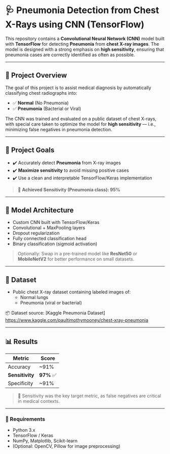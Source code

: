 # 🩺 Pneumonia Detection from Chest X-Rays using CNN (TensorFlow)

This repository contains a **Convolutional Neural Network (CNN)** model built with **TensorFlow** for detecting **Pneumonia** from **chest X-ray images**. The model is designed with a strong emphasis on **high sensitivity**, ensuring that pneumonia cases are correctly identified as often as possible.

---

## 🚀 Project Overview

The goal of this project is to assist medical diagnosis by automatically classifying chest radiographs into:

- ✅ **Normal** (No Pneumonia)
- ✅ **Pneumonia** (Bacterial or Viral)

The CNN was trained and evaluated on a public dataset of chest X-rays, with special care taken to optimize the model for **high sensitivity** — i.e., minimizing false negatives in pneumonia detection.

---

## 🎯 Project Goals

- ✔️ Accurately detect **Pneumonia** from X-ray images
- ✔️ **Maximize sensitivity** to avoid missing positive cases
- ✔️ Use a clean and interpretable TensorFlow/Keras implementation

> 🧪 **Achieved Sensitivity (Pneumonia class): 95%**

---

## 🧠 Model Architecture

- Custom CNN built with TensorFlow/Keras
- Convolutional + MaxPooling layers
- Dropout regularization
- Fully connected classification head
- Binary classification (sigmoid activation)

> Optionally: Swap in a pre-trained model like **ResNet50** or **MobileNetV2** for better performance on small datasets.

---

## 🧬 Dataset

- Public chest X-ray dataset containing labeled images of:
  - Normal lungs
  - Pneumonia (viral or bacterial)

📦 Dataset source: [Kaggle Pneumonia Dataset] https://www.kaggle.com/paultimothymooney/chest-xray-pneumonia

---

## 📊 Results

| Metric         | Score     |
|----------------|-----------|
| Accuracy       | ~91%      |
| **Sensitivity**| **97%** ✅|
| Specificity    | ~91%      |

> 📌 Sensitivity was the key target metric, as false negatives are critical in medical contexts.

---

### 🔧 Requirements

- Python 3.x
- TensorFlow / Keras
- NumPy, Matplotlib, Scikit-learn
- (Optional: OpenCV, Pillow for image preprocessing)





